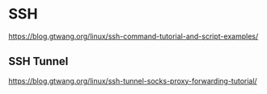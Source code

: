 
# SSH

https://blog.gtwang.org/linux/ssh-command-tutorial-and-script-examples/

## SSH Tunnel

https://blog.gtwang.org/linux/ssh-tunnel-socks-proxy-forwarding-tutorial/
